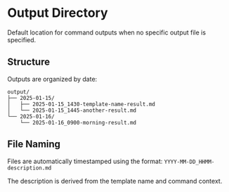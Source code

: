 # Output Directory

Default location for command outputs when no specific output file is specified.

## Structure

Outputs are organized by date:
```
output/
├── 2025-01-15/
│   ├── 2025-01-15_1430-template-name-result.md
│   └── 2025-01-15_1445-another-result.md
└── 2025-01-16/
    └── 2025-01-16_0900-morning-result.md
```

## File Naming

Files are automatically timestamped using the format:
`YYYY-MM-DD_HHMM-description.md`

The description is derived from the template name and command context.